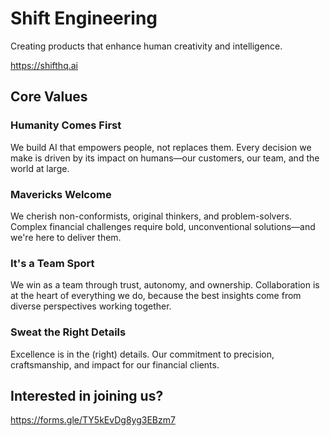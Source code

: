 # Shift Engineering
Creating products that enhance human creativity and intelligence. 

https://shifthq.ai

## Core Values
### Humanity Comes First
We build AI that empowers people, not replaces them. Every decision we make is driven by its impact on humans—our customers, our team, and the world at large.
### Mavericks Welcome
We cherish non-conformists, original thinkers, and problem-solvers. Complex financial challenges require bold, unconventional solutions—and we're here to deliver them.
### It's a Team Sport
We win as a team through trust, autonomy, and ownership. Collaboration is at the heart of everything we do, because the best insights come from diverse perspectives working together.
### Sweat the Right Details
Excellence is in the (right) details. Our commitment to precision, craftsmanship, and impact for our financial clients.



## Interested in joining us? 
https://forms.gle/TY5kEvDg8yg3EBzm7

